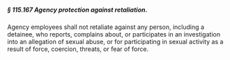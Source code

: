 ##### § 115.167 Agency protection against retaliation. #####

Agency employees shall not retaliate against any person, including a detainee, who reports, complains about, or participates in an investigation into an allegation of sexual abuse, or for participating in sexual activity as a result of force, coercion, threats, or fear of force.